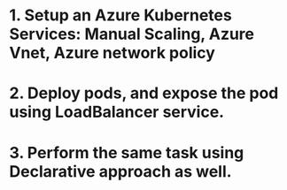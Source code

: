 # 1. Setup an Azure Kubernetes Services: Manual Scaling, Azure Vnet, Azure network policy

# 2. Deploy pods, and expose the pod using LoadBalancer service.

# 3. Perform the same task using Declarative approach as well.
